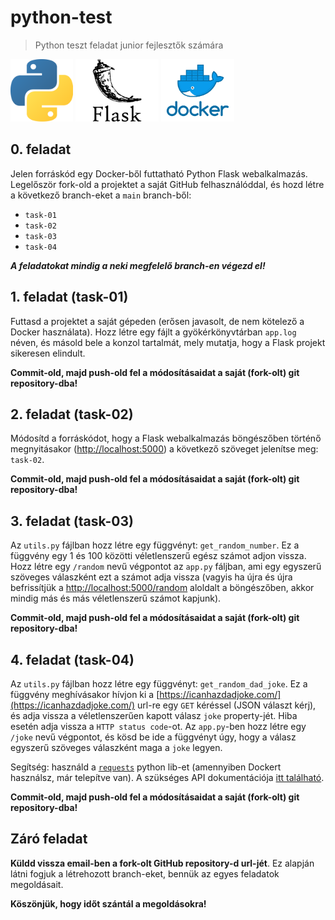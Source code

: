 # python-test

> Python teszt feladat junior fejlesztők számára

<img src="images/python.png" height="100"/> <img src="images/flask.png" height="100"/> <img src="images/docker.png" height="100"/>

## 0. feladat

Jelen forráskód egy Docker-ből futtatható Python Flask webalkalmazás. Legelőször fork-old a projektet a saját GitHub felhasználóddal, és hozd létre a következő branch-eket a `main` branch-ből:

- `task-01`
- `task-02`
- `task-03`
- `task-04`

**_A feladatokat mindig a neki megfelelő branch-en végezd el!_**

## 1. feladat (task-01)

Futtasd a projektet a saját gépeden (erősen javasolt, de nem kötelező a Docker használata). Hozz létre egy fájlt a gyökérkönyvtárban `app.log` néven, és másold bele a konzol tartalmát, mely mutatja, hogy a Flask projekt sikeresen elindult. 

**Commit-old, majd push-old fel a módosításaidat a saját (fork-olt) git repository-dba!**

## 2. feladat (task-02)

Módosítd a forráskódot, hogy a Flask webalkalmazás böngészőben történő megnyitásakor ([http://localhost:5000](http://localhost:5000)) a következő szöveget jelenítse meg: `task-02`. 

**Commit-old, majd push-old fel a módosításaidat a saját (fork-olt) git repository-dba!**

## 3. feladat (task-03)

Az `utils.py` fájlban hozz létre egy függvényt: `get_random_number`. Ez a függvény egy 1 és 100 közötti véletlenszerű egész számot adjon vissza. Hozz létre egy `/random` nevű végpontot az `app.py` fáljban, ami egy egyszerű szöveges válaszként ezt a számot adja vissza (vagyis ha újra és újra befrissítjük a [http://localhost:5000/random](http://localhost:5000/random) aloldalt a böngészőben, akkor mindig más és más véletlenszerű számot kapjunk). 

**Commit-old, majd push-old fel a módosításaidat a saját (fork-olt) git repository-dba!**

## 4. feladat (task-04)

Az `utils.py` fájlban hozz létre egy függvényt: `get_random_dad_joke`. Ez a függvény meghívásakor hívjon ki a [https://icanhazdadjoke.com/](https://icanhazdadjoke.com/) url-re egy `GET` kéréssel (JSON választ kérj), és adja vissza a véletlenszerűen kapott válasz `joke` property-jét. Hiba esetén adja vissza a `HTTP status code`-ot. Az `app.py`-ben hozz létre egy `/joke` nevű végpontot, és kösd be ide a függvényt úgy, hogy a válasz egyszerű szöveges válaszként maga a `joke` legyen.

Segítség: használd a [`requests`](https://pypi.org/project/requests/) python lib-et (amennyiben Dockert használsz, már telepítve van). A szükséges API dokumentációja [itt található](https://icanhazdadjoke.com/api).

**Commit-old, majd push-old fel a módosításaidat a saját (fork-olt) git repository-dba!**

## Záró feladat
**Küldd vissza email-ben a fork-olt GitHub repository-d url-jét**. Ez alapján látni fogjuk a létrehozott branch-eket, bennük az egyes feladatok megoldásait. 

**Köszönjük, hogy időt szántál a megoldásokra!**